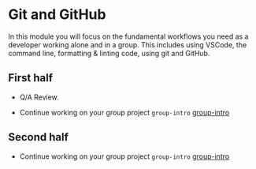 # Git and GitHub

In this module you will focus on the fundamental workflows you need as a
developer working alone and in a group. This includes using VSCode, the command
line, formatting & linting code, using git and GitHub.

## First half

- Q/A Review.

- Continue working on your group project `group-intro`
  [group-intro](../deliverables/group-introduction.md)

## Second half

- Continue working on your group project `group-intro`
  [group-intro](../deliverables/group-introduction.md)
